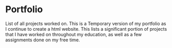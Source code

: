 # Portfolio
List of all projects worked on.
This is a Temporary version of my portfolio as I continue to create a html website.
This lists a significant portion of projects that I have worked on throughout my education,
as well as a few assignments done on my free time.

